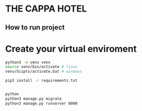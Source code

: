 # THE CAPPA HOTEL 

## How to run project

# Create your virtual enviroment

```bash
python3 -m venv venv
source venv/bin/activate # linux
venv/Scipts/activate.bat # windows

pip3 install -r requirements.txt


python
python3 manage.py migrate
python3 manage.py runserver 8000

```